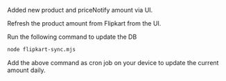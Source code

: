 Added new product and priceNotify amount via UI.

Refresh the product amount from Flipkart from the UI.

Run the following command to update the DB

```sh
node flipkart-sync.mjs

```

Add the above command as cron job on your device to update the current amount daily.
